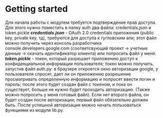 # Getting started
Для начала работы с модулем требуется подтверждение прав доступа.
Для этого нужно поместить в папку auth два файла: credentials.json и token.pickle
***credentials.json*** - OAuth 2.0 credentials приложения (public key, private key, тд), требуются для доступа к гугловским апи; этот файл можно получить через консоль разработчика console.developers.google.com (соответсвующий проект -> учетные данные -> скачать идентификатор клиента) или попросить файл у меня.
***token.pickle*** - токен, который разрешает приложению доступ к конфиденциальной информации пользователя; токен можно получить, запустив файл auth.py: в браузере откроется окно авторизации google, у пользователя спросят, дает ли он приложению разрешение просматривать определенную информацию и попросят ввести логин и пароль; после этого будет создан файл с токеном, и пока он существует, больше не нужно будет проходить авторизацию. (Также можно попросить у меня готовый файл).
Если нет второго файла, он будет создан после авторизации; первый файл обязательно должен быть.
После успешной авторизации можно начать пользоваться функциями из модуля lib.py.
